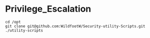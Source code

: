 # Privilege_Escalation

```
cd /opt
git clone git@github.com:WildfootW/Security-utility-Scripts.git ./utility-scripts
```
